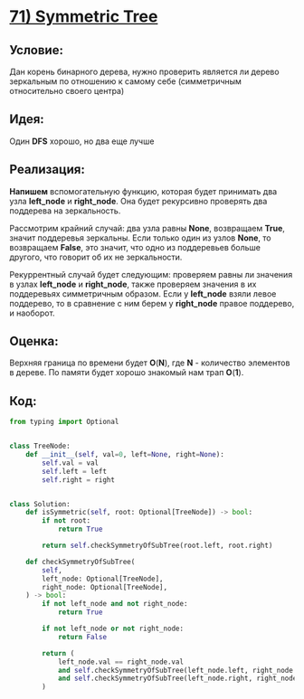 # [**71) Symmetric Tree**](https://leetcode.com/problems/symmetric-tree/description/)

## **Условие:**

Дан корень бинарного дерева, нужно проверить является ли дерево зеркальным по отношению к самому себе (симметричным относительно своего центра)

## **Идея:**

Один **DFS** хорошо, но два еще лучше

## **Реализация:**

**Напишeм** вспомогательную функцию, которая будет принимать два узла **left_node** и **right_node**. Она будет рекурсивно проверять два поддерева на зеркальность.

Рассмотрим крайний случай: два узла равны **None**, возвращаем **True**, значит поддеревья зеркальны. Если только один из узлов **None**, то возвращаем **False**, это значит, что одно из поддеревьев больше другого, что говорит об их не зеркальности.

Рекуррентный случай будет следующим: проверяем равны ли значения в узлах **left_node** и **right_node**, также проверяем значения в их поддеревьях симметричным образом. Если у **left_node** взяли левое поддерево, то в сравнение с ним берем у **right_node** правое поддерево, и наоборот.



## **Оценка:**

Верхняя граница по времени будет **O**(**N**), где **N** - количество элементов в дереве. По памяти будет хорошо знакомый нам трап **O**(**1**).

## Код:
```python
from typing import Optional


class TreeNode:
    def __init__(self, val=0, left=None, right=None):
        self.val = val
        self.left = left
        self.right = right


class Solution:
    def isSymmetric(self, root: Optional[TreeNode]) -> bool:
        if not root:
            return True

        return self.checkSymmetryOfSubTree(root.left, root.right)

    def checkSymmetryOfSubTree(
        self,
        left_node: Optional[TreeNode],
        right_node: Optional[TreeNode],
    ) -> bool:
        if not left_node and not right_node:
            return True

        if not left_node or not right_node:
            return False

        return (
            left_node.val == right_node.val
            and self.checkSymmetryOfSubTree(left_node.left, right_node.right)
            and self.checkSymmetryOfSubTree(left_node.right, right_node.left)
        )

```

